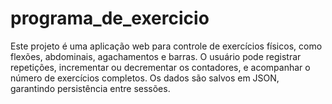# programa_de_exercicio
Este projeto é uma aplicação web para controle de exercícios físicos, como flexões, abdominais, agachamentos e barras. O usuário pode registrar repetições, incrementar ou decrementar os contadores, e acompanhar o número de exercícios completos. Os dados são salvos em JSON, garantindo persistência entre sessões.
